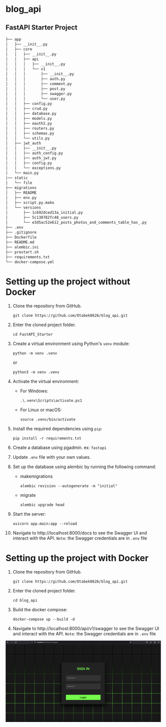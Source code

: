 # blog_api
## FastAPI Starter Project

```
├── app
│   ├── __init__.py
│   ├── core
│   │   ├── __init__.py
│   │   ├── api
│   │   │   ├── __init__.py
│   │   │   └── v1
│   │   │       ├── __init__.py
│   │   │       ├── auth.py
│   │   │       ├── comment.py
│   │   │       ├── post.py
│   │   │       ├── swagger.py
│   │   │       └── user.py
│   │   ├── config.py
│   │   ├── crud.py
│   │   ├── database.py
│   │   ├── models.py
│   │   ├── oauth2.py
│   │   ├── routers.py
│   │   ├── schemas.py
│   │   └── utils.py
│   ├── jwt_auth
│   │   ├── __init__.py
│   │   ├── auth_config.py
│   │   ├── auth_jwt.py
│   │   ├── config.py
│   │   └── exceptions.py
│   └── main.py
|── static
|   └── file
├── migrations
│   ├── README
│   ├── env.py
│   ├── script.py.mako
│   └── versions
│       ├── 1c692dced13a_initial.py
│       ├── 5c130782fc48_users.py
│       └── e3d5ac52e612_posts_photos_and_comments_table_has_.py
├── .env
├── .gitignore
├── Dockerfile
├── README.md
├── alembic.ini
├── prestart.sh
├── requirements.txt
└── docker-compose.yml
```

# Setting up the project without Docker

1. Clone the repository from GitHub.
    ```
    git clone https://github.com/Otabek0626/blog_api.git
    ```

2. Enter the cloned project folder.
    ```
    cd FastAPI_Starter
    ```

3. Create a virtual environment using Python's `venv` module:

    ```
    python -m venv .venv
    ```
    or
    ```
    python3 -m venv .venv
    ```

4. Activate the virtual environment:

    - For Windows:

        ```
        .\.venv\Scripts\activate.ps1
        ```

    - For Linux or macOS:

        ```
        source .venv/bin/activate
        ```

5. Install the required dependencies using `pip`:

    ```
    pip install -r requirements.txt
    ```

5. Create a database using pgadmin. ex: `fastapi`

6. Update `.env` file with your own values.




7. Set up the database using alembic by running the following command:
    - makemigrations
        ```
        alembic revision --autogenerate -m "initial"
        ```
    - migrate
        ```
        alembic upgrade head
        ```

8. Start the server:

    ```
    uvicorn app.main:app --reload
    ```

8. Navigate to http://localhost:8000/docs to see the Swagger UI and interact with the API. 
    `Note`: the Swagger credentials are in `.env` file


# Setting up the project with Docker

1. Clone the repository from GitHub.
    ```
    git clone https://github.com/Otabek0626/blog_api.git
    ```

2. Enter the cloned project folder.
    ```
    cd blog_api
    ```

3. Build the docker compose:
    ```
    docker-compose up --build -d
    ```

5. Navigate to http://localhost:8000/api/v1/swagger to see the Swagger UI and interact with the API. 
    `Note`: the Swagger credentials are in `.env` file
    
![alt screenshot](https://github.com/Otabek0626/blog_api/blob/main/static/swagger_login.png?raw=true)